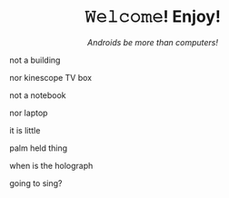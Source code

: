<h1 align="center">𝚆𝚎𝚕𝚌𝚘𝚖𝚎! Enjoy!</h1>
<p align="center"><em></bold>Androids be more than computers!</b></em></p>

not a building

nor kinescope TV box

not a notebook

nor laptop

it is little

palm held thing

when is the holograph

going to sing?

<!-- README.md EOF -->
